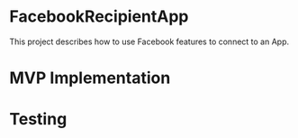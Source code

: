# FacebookRecipientApp
This project describes how to use Facebook features to connect to an App.

# MVP Implementation

# Testing

